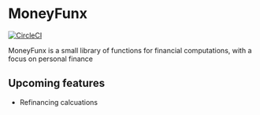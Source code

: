 # MoneyFunx
[![CircleCI](https://circleci.com/gh/Kylep342/moneyfunx/tree/main.svg?style=svg)](https://circleci.com/gh/Kylep342/moneyfunx/tree/main)

MoneyFunx is a small library of functions for financial computations, with a focus on personal finance

## Upcoming features
- Refinancing calcuations